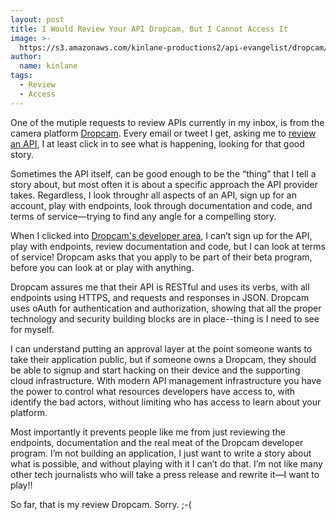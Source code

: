 ```yaml
---
layout: post
title: I Would Review Your API Dropcam, But I Cannot Access It
image: >-
  https://s3.amazonaws.com/kinlane-productions2/api-evangelist/dropcam/dropcam.jpg
author:
  name: kinlane
tags:
  - Review
  - Access
---
```

One of the mutiple requests to review APIs currently in my inbox, is from the camera platform [Dropcam](https://www.dropcam.com). Every email or tweet I get, asking me to [review an API](http://apievangelist.com/2013/12/12/an-api-evangelist-review-of-your-api/), I at least click in to see what is happening, looking for that good story. 

Sometimes the API itself, can be good enough to be the “thing” that I tell a story about, but most often it is about a specific approach the API provider takes. Regardless, I look throughr all aspects of an API, sign up for an account, play with endpoints, look through documentation and code, and terms of service—trying to find any angle for a compelling story.

When I clicked into [Dropcam's developer area](https://www.dropcam.com/developers), I can’t sign up for the API, play with endpoints, review documentation and code, but I can look at terms of service! Dropcam asks that you apply to be part of their beta program, before you can look at or play with anything.

Dropcam assures me that their API is RESTful and uses its verbs, with all endpoints using HTTPS, and requests and responses in JSON. Dropcam uses oAuth for authentication and authorization, showing that all the proper technology and security building blocks are in place--thing is I need to see for myself.

I can understand putting an approval layer at the point someone wants to take their application public, but if someone owns a Dropcam, they should be able to signup and start hacking on their device and the supporting cloud infrastructure. With modern API management infrastructure you have the power to control what resources developers have access to, with identify the bad actors, without limiting who has access to learn about your platform.

Most importantly it prevents people like me from just reviewing the endpoints, documentation and the real meat of the Dropcam developer program. I’m not building an application, I just want to write a story about what is possible, and without playing with it I can’t do that. I’m not like many other tech journalists who will take a press release and rewrite it—I want to play!!

So far, that is my review Dropcam. Sorry. ;-(